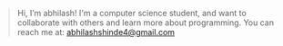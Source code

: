 > Hi, I’m abhilash!
> I'm a computer science student, and want to collaborate with others and learn more about programming. 
> You can reach me at: abhilashshinde4@gmail.com

<!---
abhii04/abhii04 is a ✨ special ✨ repository because its `README.md` (this file) appears on your GitHub profile.
You can click the Preview link to take a look at your changes.
--->
